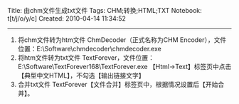 Title: 由chm文件生成txt文件
Tags: CHM;转换;HTML;TXT
Notebook: t[t/j/o/y/c]
Created: 2010-04-14 11:34:52

------

1. 将chm文件转为htm文件 
 ChmDecoder（正式名称为CHM Encoder），文件位置：E:\Software\chmdecoder\chmdecoder.exe 
2. 将htm文件转为txt文件 
 TextForever，文件位置：E:\Software\TextForever168\TextForever.exe 
 【Html->Text】标签页中点击【典型中文HTML】，不勾选【输出链接文字】 
3. 合并txt文件 
 TextForever【文件合并】标签页中，根据情况设置后【开始合并】。